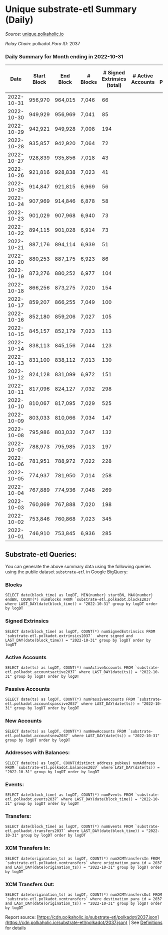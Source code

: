 # Unique substrate-etl Summary (Daily)

_Source_: [unique.polkaholic.io](https://unique.polkaholic.io)

*Relay Chain*: polkadot
*Para ID*: 2037



### Daily Summary for Month ending in 2022-10-31


| Date | Start Block | End Block | # Blocks | # Signed Extrinsics (total) | # Active Accounts | # Passive | # New | # Addresses with Balances | # Events | # Transfers | # XCM Transfers In | # XCM Transfers Out | Issues | 
| ---- | ----------- | --------- | -------- | --------------------------- | ----------------- | --------- | ----- | ------------------------- | -------- | ----------- | ------------------ | ------------------- | ------ |
| 2022-10-31 | 956,970 | 964,015 | 7,046 | 66 |  |  |  | 15,593 | 15,421 | 37  |   |   |  |
| 2022-10-30 | 949,929 | 956,969 | 7,041 | 85 |  |  |  | 15,587 | 15,500 | 62  |   |   |  |
| 2022-10-29 | 942,921 | 949,928 | 7,008 | 194 |  |  |  | 15,584 | 15,987 | 179  |   |   |  |
| 2022-10-28 | 935,857 | 942,920 | 7,064 | 72 |  |  |  |  | 15,598 | 35  |   |   |  |
| 2022-10-27 | 928,839 | 935,856 | 7,018 | 43 |  |  |  | 15,555 | 15,384 | 22  |   |   |  |
| 2022-10-26 | 921,816 | 928,838 | 7,023 | 41 |  |  |  | 15,527 | 15,291 | 25  |   |   |  |
| 2022-10-25 | 914,847 | 921,815 | 6,969 | 56 |  |  |  | 15,522 | 15,258 | 27  |   |   |  |
| 2022-10-24 | 907,969 | 914,846 | 6,878 | 58 |  |  |  | 15,507 | 15,069 | 36  |   |   |  |
| 2022-10-23 | 901,029 | 907,968 | 6,940 | 73 |  |  |  | 15,492 | 15,243 | 54  |   |   |  |
| 2022-10-22 | 894,115 | 901,028 | 6,914 | 73 |  |  |  | 15,480 | 15,177 | 43  |   |   |  |
| 2022-10-21 | 887,176 | 894,114 | 6,939 | 51 |  |  |  |  | 15,194 | 31  |   |   |  |
| 2022-10-20 | 880,253 | 887,175 | 6,923 | 86 |  |  |  |  | 15,284 | 56  |   |   |  |
| 2022-10-19 | 873,276 | 880,252 | 6,977 | 104 |  |  |  |  | 15,594 | 72  |   |   |  |
| 2022-10-18 | 866,256 | 873,275 | 7,020 | 154 |  |  |  | 15,447 | 15,845 | 121  |   |   |  |
| 2022-10-17 | 859,207 | 866,255 | 7,049 | 100 |  |  |  |  | 15,622 | 59  |   |   |  |
| 2022-10-16 | 852,180 | 859,206 | 7,027 | 105 |  |  |  | 15,428 | 15,577 | 63  |   |   |  |
| 2022-10-15 | 845,157 | 852,179 | 7,023 | 113 |  |  |  | 15,420 | 15,609 | 61  |   |   |  |
| 2022-10-14 | 838,113 | 845,156 | 7,044 | 123 |  |  |  | 15,413 | 15,749 | 66  |   |   |  |
| 2022-10-13 | 831,100 | 838,112 | 7,013 | 130 |  |  |  | 15,400 | 15,674 | 66  |   |   |  |
| 2022-10-12 | 824,128 | 831,099 | 6,972 | 151 |  |  |  | 15,389 | 15,695 | 89  |   |   |  |
| 2022-10-11 | 817,096 | 824,127 | 7,032 | 298 |  |  |  | 15,380 | 16,635 | 183  |   |   |  |
| 2022-10-10 | 810,067 | 817,095 | 7,029 | 525 |  |  |  | 15,330 | 17,853 | 342  |   |   |  |
| 2022-10-09 | 803,033 | 810,066 | 7,034 | 147 |  |  |  | 15,239 | 15,809 | 66  |   |   |  |
| 2022-10-08 | 795,986 | 803,032 | 7,047 | 132 |  |  |  | 15,229 | 15,758 | 66  |   |   |  |
| 2022-10-07 | 788,973 | 795,985 | 7,013 | 197 |  |  |  | 15,222 | 16,027 | 112  |   |   |  |
| 2022-10-06 | 781,951 | 788,972 | 7,022 | 228 |  |  |  | 15,207 | 16,217 | 146  |   |   |  |
| 2022-10-05 | 774,937 | 781,950 | 7,014 | 258 |  |  |  | 15,181 | 16,423 | 159  |   |   |  |
| 2022-10-04 | 767,889 | 774,936 | 7,048 | 269 |  |  |  | 15,141 | 16,477 | 159  |   |   |  |
| 2022-10-03 | 760,869 | 767,888 | 7,020 | 198 |  |  |  |  | 16,049 | 109  |   |   |  |
| 2022-10-02 | 753,846 | 760,868 | 7,023 | 345 |  |  |  |  | 16,907 | 253  |   |   |  |
| 2022-10-01 | 746,910 | 753,845 | 6,936 | 285 |  |  |  |  | 16,366 | 198  |   |   |  |

## Substrate-etl Queries:
You can generate the above summary data using the following queries using the public dataset `substrate-etl` in Google BigQuery:


### Blocks
```
SELECT date(block_time) as logDT, MIN(number) startBN, MAX(number) endBN, COUNT(*) numBlocks FROM `substrate-etl.polkadot.blocks2037`  where LAST_DAY(date(block_time)) = "2022-10-31" group by logDT order by logDT
```


### Signed Extrinsics
```
SELECT date(block_time) as logDT, COUNT(*) numSignedExtrinsics FROM `substrate-etl.polkadot.extrinsics2037`  where signed and LAST_DAY(date(block_time)) = "2022-10-31" group by logDT order by logDT
```


### Active Accounts
```
SELECT date(ts) as logDT, COUNT(*) numActiveAccounts FROM `substrate-etl.polkadot.accountsactive2037` where LAST_DAY(date(ts)) = "2022-10-31" group by logDT order by logDT
```


### Passive Accounts
```
SELECT date(ts) as logDT, COUNT(*) numPassiveAccounts FROM `substrate-etl.polkadot.accountspassive2037` where LAST_DAY(date(ts)) = "2022-10-31" group by logDT order by logDT
```


### New Accounts
```
SELECT date(ts) as logDT, COUNT(*) numNewAccounts FROM `substrate-etl.polkadot.accountsnew2037` where LAST_DAY(date(ts)) = "2022-10-31" group by logDT order by logDT
```


### Addresses with Balances:
```
SELECT date(ts) as logDT, COUNT(distinct address_pubkey) numAddress FROM `substrate-etl.polkadot.balances2037` where LAST_DAY(date(ts)) = "2022-10-31" group by logDT order by logDT
```


### Events:
```
SELECT date(block_time) as logDT, COUNT(*) numEvents FROM `substrate-etl.polkadot.events2037` where LAST_DAY(date(block_time)) = "2022-10-31" group by logDT order by logDT
```


### Transfers:
```
SELECT date(block_time) as logDT, COUNT(*) numEvents FROM `substrate-etl.polkadot.transfers2037` where LAST_DAY(date(block_time)) = "2022-10-31" group by logDT order by logDT
```


### XCM Transfers In:
```
SELECT date(origination_ts) as logDT, COUNT(*) numXCMTransfersIn FROM `substrate-etl.polkadot.xcmtransfers` where origination_para_id = 2037 and LAST_DAY(date(origination_ts)) = "2022-10-31" group by logDT order by logDT
```


### XCM Transfers Out:
```
SELECT date(origination_ts) as logDT, COUNT(*) numXCMTransfersOut FROM `substrate-etl.polkadot.xcmtransfers` where destination_para_id = 2037 and LAST_DAY(date(origination_ts)) = "2022-10-31" group by logDT order by logDT
```



Report source: [https://cdn.polkaholic.io/substrate-etl/polkadot/2037.json](https://cdn.polkaholic.io/substrate-etl/polkadot/2037.json) | See [Definitions](/DEFINITIONS.md) for details
